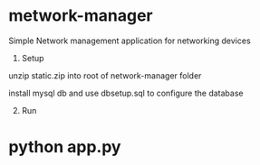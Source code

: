 # metwork-manager

Simple Network management application for networking devices

1. Setup

unzip static.zip into root of network-manager folder

install mysql db and use dbsetup.sql to configure the database

2. Run

# python app.py
